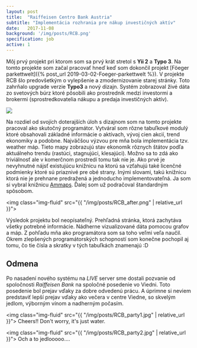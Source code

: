 ```yaml
---
layout: post
title:  "Raiffeisen Centro Bank Austria"
subtitle: "Implementácia rozhrania pre nákup investičných aktív"
date:   2017-11-08
background: '/img/posts/RCB.png'
specification: job
active: 1
---
```


Môj prvý projekt pri ktorom som sa prvý krát stretol s **Yii 2** a **Typo 3**. Na tomto projekte som začal pracovať hneď keď som dokončil projekt [Föeger parkettwelt]({% post_url 2019-03-02-Foeger-parkettwelt %}). V projekte RCB šlo predovšetkým o vylepšenie a zmodernizovanie starej stránky. Toto zahrňalo upgrade verzie **Typo3** a nový dizajn. Systém zobrazoval živé dáta zo svetových búrz ktoré pôsobili ako prostredník medzi investormi a brokermi (sprostredkovatelia nákupu a predaja investičných aktív). 

<img class="img-fluid" src="{{ page.background | relative_url }}">

Na rozdiel od svojích doterajších úloh s dizajnom som na tomto projekte pracoval ako skutočný programátor. Vytváral som rôzne tabuľkové modulý ktoré obsahovali základné informácie o aktívach, vývoj cien akcií, trend ekonomiky a podobne. Najväčšou výzvou pre mňa bola implementácia tzv. weather máp. Tieto mapy zobrazujú stav ekonomík rôznych štátov podľa aktuálneho trendu (rastúci, stagnujúci, klesajúci). Možno sa to zdá ako triviálnosť ale v komerčnom prostredí tomu tak nie je. Ako prvé je nevyhnutné nájsť existujúcu knižnicu na ktorú sa vzťahujú také licenčné podmienky ktoré sú priaznivé pre obé strany. Inými slovami, takú knižnicu ktorá nie je prehnane predražená a jednoducho implementovateľná. Ja som si vybral knižnicu [Ammaps](https://www.amcharts.com/visited_countries/). Ďalej som už podračoval štandardným spôsobom.

<img class="img-fluid" src="{{ "/img/posts/RCB_after.png" | relative_url }}">

Výsledok projektu bol neopísateľný. Prehľadná stránka, ktorá zachytáva všetky potrebné informácie. Nádherne vizualizované dáta pomocou grafov a máp. Z pohľadu mňa ako programátora som sa toho veľmi veľa naučil. Okrem zlepšených programátorských schopností som konečne pochopil aj tomu, čo tie čísla a skratky v tých tabuľkách znamenajú :D

## Odmena

Po nasadení nového systému na *LIVE* server sme dostali pozvanie od spoločnosti *Raiffeisen Bank* na spoločné posedenie vo Viedni. Toto posedenie bol prejav vďaky za dobre odvedenú prácu. A úprimne si neviem predstaviť lepší prejav vďaky ako večera v centre Viedne, so skvelým jedlom, výborným vínom a nadherným počasím.

<img class="img-fluid" src="{{ "/img/posts/RCB_party1.jpg" | relative_url }}">
<span class="caption text-muted">Cheers!! Don't worry, it's just water.</span>

<img class="img-fluid" src="{{ "/img/posts/RCB_party2.jpg" | relative_url }}">
<span class="caption text-muted">Och a to jedlooooo....</span>